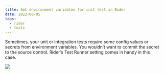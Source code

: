 ```yaml
---
title: Set environment variables for unit test in Rider
date: 2022-08-05
tags:
  - rider
  - tools
---
```


Sometimes, your unit or integration tests require some config values or secrets from environment variables. You wouldn’t want to commit the secret to the source control. Rider’s Test Runner setting comes in handy in this case. 

![](https://s3.us-west-2.amazonaws.com/secure.notion-static.com/687ba543-3467-4d3d-be40-8a1349a41e45/Untitled.png?X-Amz-Algorithm=AWS4-HMAC-SHA256&X-Amz-Content-Sha256=UNSIGNED-PAYLOAD&X-Amz-Credential=AKIAT73L2G45EIPT3X45%2F20221207%2Fus-west-2%2Fs3%2Faws4_request&X-Amz-Date=20221207T013000Z&X-Amz-Expires=3600&X-Amz-Signature=bc072bb9d4cc02299997d2f97df058a76f9fbe897eaf0b16ec46960d65d75594&X-Amz-SignedHeaders=host&x-id=GetObject)

